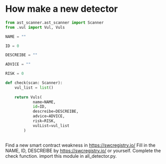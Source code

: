 # How make a new detector

```python
from ast_scanner.ast_scanner import Scanner
from .vul import Vul, Vuls

NAME = ""

ID = 0

DESCREIBE = ""

ADVICE = ""

RISK = 0

def check(scan: Scanner):
    vul_list = list()
    
    return Vuls(
            name=NAME,
            id=ID,
            descreibe=DESCREIBE,
            advice=ADVICE,
            risk=RISK,
            vulList=vul_list
        )
    
```

Find a new smart contract weakness in <https://swcregistry.io/>
Fill in the NAME, ID, DESCREIBE by <https://swcregistry.io/> or yourself.
Complete the check function.
import this module in all_detector.py.
